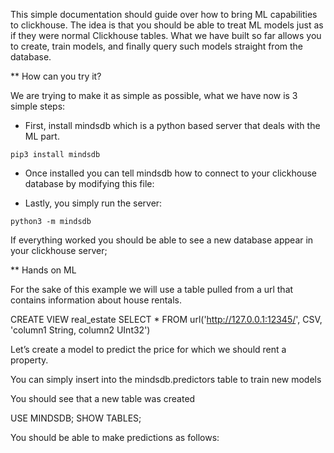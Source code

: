 This simple documentation should guide over how to bring ML capabilities to clickhouse. The idea is that you should be able to treat ML models just as if they were normal Clickhouse tables. What we have built so far allows you to create, train models, and finally query such models straight from the database. 


** How can you try it?

We are trying to make it as simple as possible, what we have now is 3 simple steps:

* First, install mindsdb which is a python based server that deals with the ML part.

```pip3 install mindsdb```

* Once installed you can tell mindsdb how to connect to your clickhouse database by modifying this file:
	
* Lastly, you simply run the server: 

```python3 -m mindsdb```

If everything worked you should be able to see a new database appear in your clickhouse server;

** Hands on ML  

For the sake of this example we will use a table pulled from a url that contains information about house rentals.

CREATE VIEW real_estate SELECT * FROM url('http://127.0.0.1:12345/', CSV, 'column1 String, column2 UInt32')

Let’s create a model to predict the price for which we should rent a property.

You can simply insert into the mindsdb.predictors table to train new models

You should see that a new table was created

USE MINDSDB;
SHOW TABLES;

You should be able to make predictions as follows:



